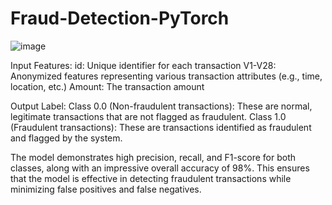 # Fraud-Detection-PyTorch


![image](https://github.com/user-attachments/assets/b398ef9d-4a8f-4de9-93d6-8e80a96cd66a)

Input Features:
id: Unique identifier for each transaction
V1-V28: Anonymized features representing various transaction attributes (e.g., time, location, etc.)
Amount: The transaction amount

Output Label:
Class 0.0 (Non-fraudulent transactions): These are normal, legitimate transactions that are not flagged as fraudulent.
Class 1.0 (Fraudulent transactions): These are transactions identified as fraudulent and flagged by the system.

The model demonstrates high precision, recall, and F1-score for both classes, along with an impressive overall accuracy of 98%. This ensures that the model is effective in detecting fraudulent transactions while minimizing false positives and false negatives.
